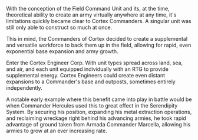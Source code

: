 With the conception of the Field Command Unit and its, at the time, theoretical ability to create an army virtually anywhere at any time, it's limitations quickly became clear to Cortex Commanders. A singular unit was still only able to construct so much at once.

This in mind, the Commanders of Cortex decided to create a supplemental and versatile workforce to back them up in the field, allowing for rapid, even exponential base expansion and army growth.

Enter the Cortex Engineer Corp. With unit types spread across land, sea, and air, and each unit equipped individually with an RTG to provide supplemental energy. Cortex Engineers could create even distant expansions to a Commander's base and outposts, sometimes entirely independently.

A notable early example where this benefit came into play in battle would be when Commander Hercules used this to great effect in the Serendipity System. By securing his position, expanding his metal extraction operations, and reclaiming wreckage right behind his advancing armies, he took rapid advantage of ground taken from Armada Commander Marcella, allowing his armies to grow at an ever increasing rate.